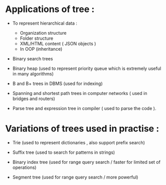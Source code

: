 # Applications of tree :

* To represent hierarchical data :
    * Organization structure
    * Folder structure
    * XML/HTML content ( JSON objects )
    * In OOP (inheritance)

* Binary search trees

* Binary heap (used to represent priority queue which is extremely useful in many algorithms)

* B and B+ trees in DBMS (used for indexing)

* Spanning and shortest path trees in computer networks ( used in bridges and routers)

* Parse tree and expression tree in compiler ( used to parse the code ).

# Variations of trees used in practise :

* Trie (used to represent dictionaries , also support prefix search)

* Suffix tree (used to search for patterns in strings)

* Binary index tree (used for range query search / faster for limited set of operations)

* Segment tree (used for range query search / more powerful)

